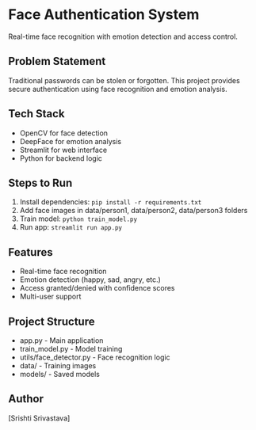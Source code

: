# Face Authentication System

Real-time face recognition with emotion detection and access control.

## Problem Statement
Traditional passwords can be stolen or forgotten. This project provides secure authentication using face recognition and emotion analysis.

## Tech Stack
- OpenCV for face detection
- DeepFace for emotion analysis  
- Streamlit for web interface
- Python for backend logic

## Steps to Run
1. Install dependencies: `pip install -r requirements.txt`
2. Add face images in data/person1, data/person2, data/person3 folders
3. Train model: `python train_model.py`
4. Run app: `streamlit run app.py`

## Features
- Real-time face recognition
- Emotion detection (happy, sad, angry, etc.)
- Access granted/denied with confidence scores
- Multi-user support

## Project Structure
- app.py - Main application
- train_model.py - Model training
- utils/face_detector.py - Face recognition logic
- data/ - Training images
- models/ - Saved models

## Author
[Srishti Srivastava]